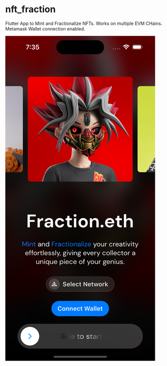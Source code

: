 # nft_fraction

Flutter App to Mint and Fractionalize NFTs. Works on multiple EVM CHains. Metamask Wallet connection enabled.

![Alt text](<assets/images/Simulator Screenshot - iPhone 15 Pro - 2023-12-02 at 19.35.07.png>)